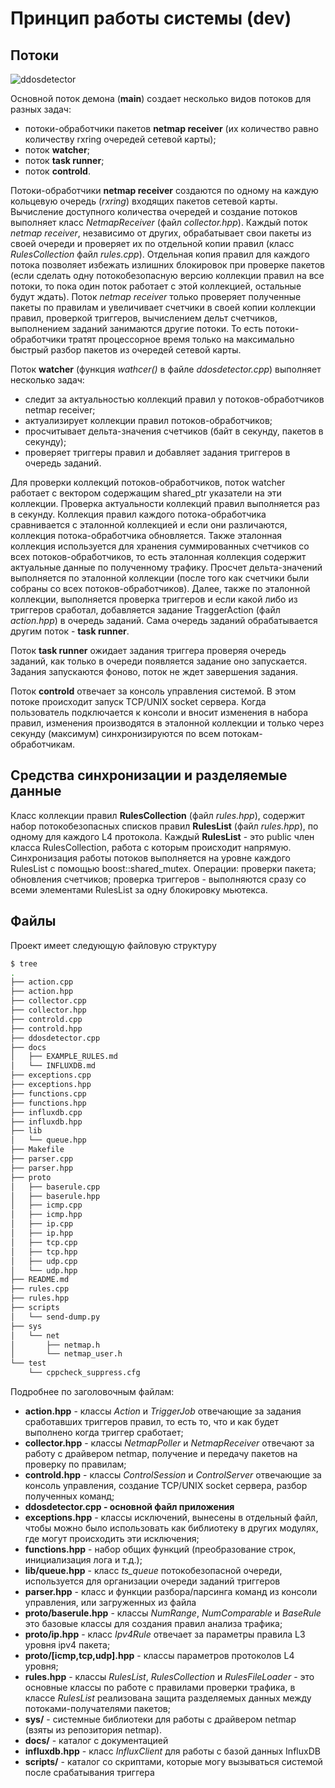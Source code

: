 # Принцип работы системы (dev) #
## Потоки ##
![ddosdetector](images/dev-scheme.png)

Основной поток демона (**main**) создает несколько видов потоков для разных задач:

* потоки-обработчики пакетов **netmap receiver** (их количество равно количеству rxring очередей сетевой карты);
* поток **watcher**;
* поток **task runner**;
* поток **controld**.

Потоки-обработчики **netmap receiver** создаются по одному на каждую кольцевую очередь (*rxring*) входящих пакетов сетевой карты. Вычисление доступного количества очередей и создание потоков выполняет класс *NetmapReceiver* (файл *collector.hpp*). Каждый поток *netmap receiver*, независимо от других, обрабатывает свои пакеты из своей очереди и проверяет их по отдельной копии правил (класс *RulesCollection* файл *rules.cpp*). Отдельная копия правил для каждого потока позволяет избежать излишних блокировок при проверке пакетов (если сделать одну потокобезопасную версию коллекции правил на все потоки, то пока один поток работает с этой коллекцией, остальные будут ждать). Поток *netmap receiver* только проверяет полученные пакеты по правилам и увеличивает счетчики в своей копии коллекции правил, проверкой триггеров, вычислением дельт счетчиков, выполнением заданий занимаются другие потоки. То есть потоки-обработчики тратят процессорное время только на максимально быстрый разбор пакетов из очередей сетевой карты.

Поток **watcher** (функция *wathcer()* в файле *ddosdetector.cpp*) выполняет несколько задач:

* следит за актуальностью коллекций правил у потоков-обработчиков netmap receiver;
* актуализирует коллекции правил потоков-обработчиков;
* просчитывает дельта-значения счетчиков (байт в секунду, пакетов в секунду);
* проверяет триггеры правил и добавляет задания триггеров в очередь заданий.

Для проверки коллекций потоков-обработчиков, поток watcher работает с вектором содержащим shared_ptr указатели на эти коллекции. Проверка актуальности коллекций правил выполняется раз в секунду. Коллекция правил каждого потока-обработчика сравнивается с эталонной коллекцией и если они различаются, коллекция потока-обработчика обновляется. Также эталонная коллекция используется для хранения суммированных счетчиков со всех потоков-обработчиков, то есть эталонная коллекция содержит актуальные данные по полученному трафику. Просчет дельта-значений выполняется по эталонной коллекции (после того как счетчики были собраны со всех потоков-обработчиков). Далее, также по эталонной коллекции, выполняется проверка триггеров и если какой либо из триггеров сработал, добавляется задание TraggerAction (файл *action.hpp*) в очередь заданий. Сама очередь заданий обрабатывается другим поток - **task runner**.

Поток **task runner** ожидает задания триггера проверяя очередь заданий, как только в очереди появляется задание оно запускается. Задания запускаются фоново, поток не ждет завершения задания.     

Поток **controld** отвечает за консоль управления системой. В этом потоке происходит запуск TCP/UNIX socket сервера. Когда пользователь подключается к консоли и вносит изменения в набора правил, изменения производятся в эталонной коллекции и только через секунду (максимум) синхронизируются по всем потокам-обработчикам.

## Средства синхронизации и разделяемые данные ##
Класс коллекции правил **RulesCollection** (файл *rules.hpp*), содержит набор потокобезопасных списков правил **RulesList** (файл *rules.hpp*), по одному для каждого L4 протокола. Каждый **RulesList** - это public член класса RulesCollection, работа с которым происходит напрямую. Синхронизация работы потоков выполняется на уровне каждого RulesList с помощью boost::shared_mutex. Операции: проверки пакета; обновления счетчиков; проверка триггеров - выполняются сразу со всеми элементами RulesList за одну блокировку мьютекса.

## Файлы ##
Проект имеет следующую файловую структуру
```bash
$ tree
.
├── action.cpp
├── action.hpp
├── collector.cpp
├── collector.hpp
├── controld.cpp
├── controld.hpp
├── ddosdetector.cpp
├── docs
│   ├── EXAMPLE_RULES.md
│   └── INFLUXDB.md
├── exceptions.cpp
├── exceptions.hpp
├── functions.cpp
├── functions.hpp
├── influxdb.cpp
├── influxdb.hpp
├── lib
│   └── queue.hpp
├── Makefile
├── parser.cpp
├── parser.hpp
├── proto
│   ├── baserule.cpp
│   ├── baserule.hpp
│   ├── icmp.cpp
│   ├── icmp.hpp
│   ├── ip.cpp
│   ├── ip.hpp
│   ├── tcp.cpp
│   ├── tcp.hpp
│   ├── udp.cpp
│   └── udp.hpp
├── README.md
├── rules.cpp
├── rules.hpp
├── scripts
│   └── send-dump.py
├── sys
│   └── net
│       ├── netmap.h
│       └── netmap_user.h
└── test
    └── cppcheck_suppress.cfg
```
Подробнее по заголовочным файлам:

* **action.hpp** - классы *Action* и *TriggerJob* отвечающие за задания сработавших триггеров правил, то есть то, что и как будет выполнено когда триггер сработает;
* **collector.hpp** - классы *NetmapPoller* и *NetmapReceiver* отвечают за работу с драйвером netmap, получение и передачу пакетов на проверку по правилам;
* **controld.hpp** - классы *ControlSession<T>* и *ControlServer* отвечающие за консоль управления, создание TCP/UNIX socket сервера, разбор полученных команд;
* **ddosdetector.cpp - основной файл приложения**
* **exceptions.hpp** - классы исключений, вынесены в отдельный файл, чтобы можно было использовать как библиотеку в других модулях, где могут происходить эти исключения;
* **functions.hpp** - набор общих функций (преобразование строк, инициализация лога и т.д.);
* **lib/queue.hpp** - класс *ts_queue<T>* потокобезопасной очереди, используется для организации очереди заданий триггеров
* **parser.hpp** - класс и функции разбора/парсинга команд из консоли управления, или загруженных из файла
* **proto/baserule.hpp** - классы *NumRange<T>*, *NumComparable<T>* и *BaseRule* это базовые классы для создания правил анализа трафика;
* **proto/ip.hpp** - класс *Ipv4Rule* отвечает за параметры правила L3 уровня ipv4 пакета;
* **proto/[icmp,tcp,udp].hpp** - классы параметров протоколов L4 уровня;
* **rules.hpp** - классы *RulesList<T>*, *RulesCollection* и *RulesFileLoader* - это основные классы по работе с правилами проверки трафика, в классе *RulesList<T>* реализована защита разделяемых данных между потоками-получателями пакетов;  
* **sys/** - системные библиотеки для работы с драйвером netmap (взяты из репозитория netmap).
* **docs/** - каталог с документацией
* **influxdb.hpp** - класс *InfluxClient* для работы с базой данных InfluxDB
* **scripts/** - каталог со скриптами, которые могу вызываться системой после срабатывания триггера
